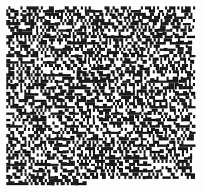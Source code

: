 ▞▅▃▝▃▜▜▛▞▃▟▊▃▄▞▙▟▚▝▐▟▄▃▃▝▊▞▅▝▛▞▃▃▞▝▜▟▝▃▝▟▜▝▐▟▉▝▜▃▛▝▆▜▚▜▃▞▜▜▜▟▝▞▞▜▙▞▚▞▅▜▝▝▇▞▛▃▛▟▜▜▙▟▚▟▝▟▆▜▃▃▛▟▇▟▟▞▜▟█▞▝▟▇▃▄▞▞▟▊▞▝▞▞▟█▜▙▟▄▝▆▝▞▟▆▜▃▞▜▛▐▟▛▟▜▞▃▃▝▝▆▜▄▃▅▛▐▝▞▟▜▞▃▃▄▞▃▟▜▝▐▟▜▞▚▝▛▃▛▞▜▞▞▟▐▞▄▟▉▃▞▜▚▟▐▞▄▟▜▜▜▜▚▞▞▟▆▃▞▞▅▟▐▞▜▜▞▟▞▞▆▃▄▃▙▃▄▛▐▞▙▃▜▟▇▜▃▞▆▃▛▃▃▟▚▝▅▟▝▞▝▟▆▝▛▝▛▝▅▟▟▟▉▃▆▃▚▟▐▝▉▜▝▃▚▞▚▟▜▞▟▃▛▜▃▟▅▃▅▝▅▝▐▜▛▃▝▞▞▞▆▃▃▟▇▞▅▜▝▃▞▞▙▞▃▝▛▞▞▃▜▞▅▞▞▝▛▃▄▃▃▜▅▝▆▟▅▜▙▃▛▟▉▝▐▃▚▜▟▜▞▃▄▃▜▜▛▟▚▃▛▜▛▝▆▞▆▜▟▃▚▞▝▃▄▞▚▞▛▞▜▃▆▃▃▜▃▃▆▝▝▃▄▃▛▝▄▝▅▝█▟▐▝▚▜▝▝▇▝▝▟▇▃▞▝▅▝▐▛▐▝▐▞▃▞▜▝▅▜▟▝▞▞▅▝▟▞▝▝▚▜▚▝▉▞▚▞▃▝▟▟▇▟▛▝▄▞▚▞▆▝▇▃▞▝▉▟▟▝▊▞▟▛▐▟▇▝▟▝▉▞▟▞▄▃▙▃▅▃▃▝▐▛▇▞▆▝▇▃▄▜▝▟▞▜▜▟█▝▊▝▝▜▞▝▝▜▝▝▇▞▛▞▝▟▞▝▞▟▐▟▞▞▄▃▛▜▛▝█▟▇▟█▟▇▜▅▜▝▃▅▝▄▟▝▃▆▟▃▃▙▟▉▟▇▜▝▛▇▛▐▝▟▟▜▜▛▃▄▞▅▝▜▟▟▟▆▃▝▞▙▛▐▃▚▞▜▝▜▝▐▟▝▞▃▝▄▟▉▛▇▟▟▞▅▝▅▝▐▟▃▃▝▟▟▝▄▟▛▟▛▃▃▝█▞▜▞▙▃▛▝▟▟▆▟▐▜▜▞▛▟▛▟▝▝▆▃▆▞▅▟▜▝▄▟▛▜▃▃▃▜▜▜▅▞▜▛▐▟▉▃▅▜▃▝▟▞▃▞▜▛▐▜▅▝▞▜▃▃▙▝▟▞▅▞▚▝▞▟▆▃▞▝▛▃▟▜▄▞▙▟▟▃▃▜▃▝▛▜▄▃▆▃▞▞▟▝▞▜▞▜▚▜▟▃▙▟▐▃▝▝▉▟▃▃▃▝█▟▃▟▞▞▞▝▃▃▆▞▚▟▃▜▅▜▝▝▆▜▛▃▙▃▝▟▅▃▞▃▅▜▚▞▃▝▜▝▞▝▃▃▝▞▞▃▛▟█▟▇▝▝▝▉▝▇▞▃▝▞▛▐▝▅▟▛▞▚▞▆▟▊▜▝▟▅▃▄▞▞▟▃▛▐▟▊▝▅▟▃▃▚▝▚▟▄▜▃▝▃▝▜▃▟▃▜▃▚▞▃▝▆▝▜▜▛▝▝▜▃▜▙▜▃▟▜▃▄▝▆▃▃▞▄▝▄▝▄▞▝▝▟▜▛▝▚▃▞▞▄▜▟▃▃▜▃▝▝▃▙▃▃▞▝▃▞▟▟▃▙▛▇▃▜▝▆▞▝▞▚▃▜▟▄▝▅▝▛▟▚▝▟▃▟▟▄▃▆▝▛▞▃▟▉▃▚▝▄▝▅▟▞▃▄▜▃▝▐▝▇▟▞▃▚▞▞▟▊▞▙▞▚▟▐▝▄▟▜▝▛▟▅▃▛▝▞▃▛▟▐▞▃▜▅▜▝▞▛▟▜▃▟▃▚▟▜▃▃▞▜▝▟▃▃▃▛▞▃▞▅▃▜▝▝▞▃▝▜▃▄▞▟▝▚▝▜▜▝▟▜▜▚▞▙▜▞▃▞▞▞▜▃▃▅▝▆▜▝▜▜▝▟▟▜▝▞▜▃▝▝▝█▟▚▝▆▃▞▝▛▟▞▟▇▜▚▟▆▃▞▟▆▟▆▃▙▝▟▞▆▟▝▞▛▝▃▟▟▃▆▟▟▝▞▟▟▟▄▃▃▜▅▟▇▝▟▟▞▃▜▜▚▟█▞▆▝▚▟▜▃▆▃▝▝▝▝▝▝▟▜▜▞▛▝▜▟▚▝▚▃▆▞▄▝▊▝▅▃▄▜▝▝▅▃▛▜▞▞▟▝▆▝▜▟▇▃▅▃▞▃▞▝▆▝▞▜▛▜▅▞▙▞▝▞▆▟▄▛▐▃▄▝▅▞▚▞▚▜▄▜▟▝▉▝▟▝▞▜▚▞▛▞▄▟▞▟▝▃▃▜▃▝▝▛▇▟▅▃▆▟▞▞▙▜▞▟█▜▜▞▛▟█▃▅
